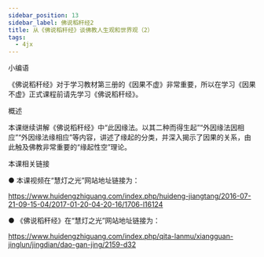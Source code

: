 ```yaml
---
sidebar_position: 13
sidebar_label: 佛说稻秆经2
title: 从《佛说稻秆经》谈佛教人生观和世界观（2）
tags:
  - 4jx
---
```

   小编语 

《佛说稻秆经》对于学习教材第三册的《因果不虚》非常重要，所以在学习《因果不虚》正式课程前请先学习《佛说稻秆经》。

概述


本课继续讲解《佛说稻秆经》中“此因缘法。以其二种而得生起”“外因缘法因相应”“外因缘法缘相应”等内容，讲述了缘起的分类，并深入揭示了因果的关系，由此触及佛教非常重要的“缘起性空”理论。




<ReactPlayer id='hdvplayer' light='/img/lamp-hope.png' controls url='https://s3.ap-northeast-1.wasabisys.com/hdcx/jmy/%E6%85%A7%E7%81%AF%E7%A6%85%E4%BF%AE%E8%AF%BE/%E6%85%A7%E7%81%AF%E7%A6%85%E4%BF%AE%E8%AF%BE%E7%AC%AC%E4%B8%89%E5%86%8C/%E4%BD%9B%E8%AF%B4%E7%A8%BB%E7%A7%86%E7%BB%8F/%E4%BB%8E%E3%80%8A%E4%BD%9B%E8%AF%B4%E7%A8%BB%E7%A7%86%E7%BB%8F%E3%80%8B%e8%b0%88%e4%bd%9b%e6%95%99%e4%ba%ba%e7%94%9f%e8%a7%82%e5%92%8c%e4%b8%96%e7%95%8c%e8%a7%822.mp4' />



 本课相关链接 



●  本课视频在“慧灯之光”网站地址链接为：

https://www.huidengzhiguang.com/index.php/huideng-jiangtang/2016-07-21-09-15-04/2017-01-20-04-20-16/1706-l16124



● 《佛说稻秆经》在“慧灯之光”网站地址链接为：

https://www.huidengzhiguang.com/index.php/qita-lanmu/xiangguan-jinglun/jingdian/dao-gan-jing/2159-d32